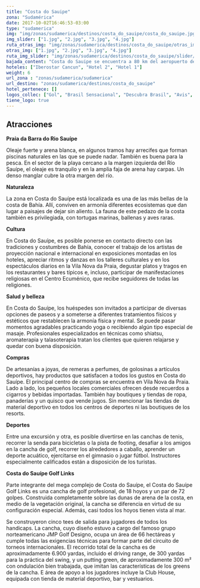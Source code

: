 ```yaml
---
title: "Costa do Sauipe"
zona: "Sudamérica"
date: 2017-10-02T16:46:53-03:00
type: "sudamerica"
img: "img/zonas/sudamerica/destinos/costa_do_sauipe/costa_do_sauipe.jpg"
img_slider: ["1.jpg", "2.jpg", "3.jpg", "4.jpg"]
ruta_otras_img: "img/zonas/sudamerica/destinos/costa_do_sauipe/otras_imagenes/"
otras_img: ["1.jpg", "2.jpg", "3.jpg", "4.jpg"]
ruta_img_slider: "img/zonas/sudamerica/destinos/costa_do_sauipe/slider/"
bajada_content: "Costa do Sauipe se encuentra a 80 km del aeropuerto de Salvador, al que llegan vuelos de cabotaje e internacionales, es uno de los complejos turísticos privados del Brasil con mejor estructura. El complejo está formado por seis agradables hosterías y cinco grandes hoteles de alta categoría; infraestructura para la práctica de diversos deportes, como canchas de tenis profesional, cancha de golf y centro náutico; además de espacios dedicados a la realización de congresos, convenciones y otras reuniones de gran envergadura. Famosa por la exuberante naturaleza, Costa do Sauípe está ubicada en un área de protección ambiental (APA). Se organizan excursiones ecológicas por tierra, río y mar para que los turistas entren en contacto con las bellezas naturales. La Vila Nova da Praia es un atractivo especial de Costa do Sauípe. Es una villa en la que las fachadas de las casas, las tiendas y los restaurantes reproducen la arquitectura de los típicos pueblitos de Bahía. Allí es posible conocer cada día un poco más sobre el folclore y el arte baiano, a través de espectáculos teatrales, exposiciones de artistas plásticos y talleres de artesanía. En la villa la alimentación no es ningún problema: las cocineras típicas que preparan beijus (buñuelo de mandioca)  y acarajés (buñuelo de masa de frijoles relleno con salsa picante y camarones) en la calle, los restaurantes y los bares con mesas en la vereda compiten por la atención de los turistas. También hay una variedad de tiendas que ofrecen desde artículos artesanales hasta joyas sofisticadas para los que deseen llevar recuerdos del viaje. Los turistas también tienen a su disposición carpas en donde se hacen masajes al aire libre y una tarotista de guardia permanente."
hoteles: ["Iberostar Cancun", "Hotel 2", "Hotel 1"]
weight: 6
url_zona : "zonas/sudamerica/sudamerica"
url_destino: "zonas/sudamerica/destinos/costa_do_sauipe"
hotel_pertenece: []
logos_collec: ["Gol", "Brasil Sensacional", "Descubra Brasil", "Avis", "Assist Card"]
tiene_logo: true
---
```

## Atracciones

**Praia da Barra do Rio Sauípe**

Oleaje fuerte y arena blanca, en algunos tramos hay arrecifes que forman piscinas naturales en las que se puede nadar. También es buena para la pesca. En el sector de la playa cercano a la margen izquierda del Río Sauípe, el oleaje es tranquilo y en la amplia faja de arena hay carpas. Un denso manglar cubre la otra margen del río.

**Naturaleza**

La zona en Costa do Sauípe está localizada es una de las más bellas de la costa de Bahía. Allí, conviven en armonía diferentes ecosistemas que dan lugar a paisajes de dejar sin aliento. La fauna de este pedazo de la costa también es privilegiada, con tortugas marinas, ballenas y aves raras.


**Cultura**

En Costa do Sauípe, es posible ponerse en contacto directo con las tradiciones y costumbres de Bahía, conocer el trabajo de los artistas de proyección nacional e internacional en exposiciones montadas en los hoteles, apreciar ritmos y danzas en los talleres culturales y en los espectáculos diarios en la Vila Nova da Praia, degustar platos y tragos en los restaurantes y bares típicos e, incluso, participar de manifestaciones religiosas en el Centro Ecuménico, que recibe seguidores de todas las religiones.

**Salud y belleza**

En Costa do Sauípe, los huéspedes son invitados a participar de diversas opciones de paseos y a someterse a diferentes tratamientos físicos y estéticos que restablecen la armonía física y mental. Se puede pasar momentos agradables practicando yoga o recibiendo algún tipo especial de masaje. Profesionales especializados en técnicas como shiatsu, aromaterapia y talasoterapia tratan los clientes que quieren relajarse y quedar con buena disposición.

**Compras**

De artesanías a joyas, de remeras a perfumes, de golosinas a artículos deportivos, hay productos que satisfacen a todos los gustos en Costa do Sauípe. El principal centro de compras se encuentra en Vila Nova da Praia. Lado a lado, los pequeños locales comerciales ofrecen desde recuerdos a cigarros y bebidas importadas. También hay boutiques y tiendas de ropa, panaderías y un quisco que vende jugos. Sin mencionar las tiendas de material deportivo en todos los centros de deportes ni las boutiques de los resorts.

**Deportes**

Entre una excursión y otra, es posible divertirse en las canchas de tenis, recorrer la senda para bicicletas o la pista de footing, desafiar a los amigos en la cancha de golf, recorrer los alrededores a caballo, aprender un deporte acuático, ejercitarse en el gimnasio o jugar fútbol. Instructores especialmente calificados están a disposición de los turistas.

**Costa do Sauípe Golf Links**

Parte integrante del mega complejo de Costa do Sauípe, el Costa do Sauípe Golf Links es una cancha de golf profesional, de 18 hoyos y un par de 72 golpes. Construida completamente sobre las dunas de arena de la costa, en medio de la vegetación original, la cancha se diferencia en virtud de su configuración especial. Además, casi todos los hoyos tienen vista al mar.

Se construyeron cinco tees de salida para jugadores de todos los handicaps. La cancha, cuyo diseño estuvo a cargo del famoso grupo norteamericano JMP Golf Designo, ocupa un área de 66 hectáreas y cumple todas las exigencias técnicas para formar parte del circuito de torneos internacionales. El recorrido total de la cancha es de aproximadamente 6.900 yardas, incluido el driving range, de 300 yardas para la práctica del swing, y un putting green, de aproximadamente 300 m² con ondulación bien trabajada, que imitan las características de los greens de la cancha. E área de apoyo a los jugadores incluye la Club House, equipada con tienda de material deportivo, bar y vestuarios.
